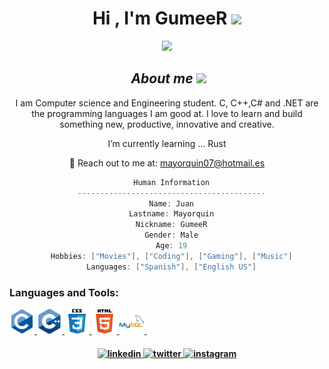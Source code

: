 <div align="center">
<h1 align="center"><b>Hi , I'm GumeeR </b><img src="https://media1.giphy.com/media/YLICOWbJzy9uU6Ofi7/giphy.gif?cid=ecf05e47pf380kl3sz7av44is63se7bou6ivsky55xiutx7k&ep=v1_stickers_search&rid=giphy.gif&ct=s" width="35"></h1>
<p align="center">
  <a href="https://github.com/DenverCoder1/readme-typing-svg"><img src="https://readme-typing-svg.herokuapp.com?font=Time+New+Roman&color=cyan&size=25&center=true&vCenter=true&width=600&height=100&lines=Systems+Engineer..&hearts;++;Self-taught+BackEnd+Developer,;Active+Learner/Researcher,;Love+to+learn+new+stuffs..<3"></a>
</p>
  
  ## &nbsp;***About me*** <img src="https://media4.giphy.com/media/LDYXy1sBgJMkhXL6ur/giphy.gif?cid=ecf05e47422a35333a6f049ab05beb627e1514501197116d&ep=v1_gifs_gifId&rid=giphy.gif&ct=s" width="30px">

I am Computer science and Engineering student. C, C++,C# and .NET are the programming languages I am good at. I love to learn and build something new, productive, innovative and creative.

  I’m currently learning ...
Rust

🦝 Reach out to me at: mayorquin07@hotmail.es

  ```csharp
    Human Information
    ------------------------------------------
    Name: Juan
    Lastname: Mayorquin
    Nickname: GumeeR
    Gender: Male
    Age: 19
    Hobbies: ["Movies"], ["Coding"], ["Gaming"], ["Music"]
    Languages: ["Spanish"], ["English US"]
```
  <h3 align="left">Languages and Tools:</h3>
  
<p align="left"> 
  <a href="https://www.cprogramming.com/" target="_blank"
    rel="noreferrer"> <img src="https://raw.githubusercontent.com/devicons/devicon/master/icons/c/c-original.svg"
      alt="c" width="40" height="40" /> </a> <a href="https://www.w3schools.com/cpp/" target="_blank" rel="noreferrer">
    <img src="https://raw.githubusercontent.com/devicons/devicon/master/icons/cplusplus/cplusplus-original.svg"
      alt="cplusplus" width="40" height="40" /> </a> <a href="https://www.w3schools.com/css/" target="_blank"
    rel="noreferrer"> <img
      src="https://raw.githubusercontent.com/devicons/devicon/master/icons/css3/css3-original-wordmark.svg" alt="css3"
      width="40" height="40" /> </a> <a href="https://www.w3.org/html/" target="_blank" rel="noreferrer"> <img
      src="https://raw.githubusercontent.com/devicons/devicon/master/icons/html5/html5-original-wordmark.svg"
      alt="html5" width="40" height="40" /> </a> 
  <a href="https://www.mysql.com/" target="_blank" rel="noreferrer"> <img
      src="https://raw.githubusercontent.com/devicons/devicon/master/icons/mysql/mysql-original-wordmark.svg"
      alt="mysql" width="40" height="40" /> </a> 
  <img
        /> </a> 
  
 <h4>
<a href="https://www.linkedin.com/in/juan-mayorquin-villa-ab8120214/" target="_blank">
<img src=https://img.shields.io/badge/linkedin-%2300acee.svg?color=405DE6&style=for-the-badge&logo=linkedin&logoColor=white alt=linkedin style="margin-bottom: 5px;" />
</a>
<a href="https://twitter.com/Miu_tw0" target="_blank">
<img src=https://img.shields.io/badge/twitter-%2300acee.svg?color=1DA1F2&style=for-the-badge&logo=twitter&logoColor=white alt=twitter style="margin-bottom: 5px;" />
</a>
<a href="https://www.instagram.com/juanmngr/" target="_blank">
<img src=https://img.shields.io/badge/instagram-%ff5851db.svg?color=C13584&style=for-the-badge&logo=instagram&logoColor=white alt=instagram style="margin-bottom: 5px;" />
</a>
  </h4>
<!--
**GumeeR/GumeeR** is a ✨ _special_ ✨ repository because its `README.md` (this file) appears on your GitHub profile.

Here are some ideas to get you started:

- 🔭 I’m currently working on ...
- 🌱 I’m currently learning ...
- 👯 I’m looking to collaborate on ...
- 🤔 I’m looking for help with ...
- 💬 Ask me about ...
- 📫 How to reach me: ...
- 😄 Pronouns: ...
- ⚡ Fun fact: ...
-->
